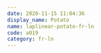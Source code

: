 ```yaml
---
date: 2020-11-15 11:04:36
display_name: Potato
name: laplinear-potato-fr-ln
code: a019
category: fr-ln
---
```

